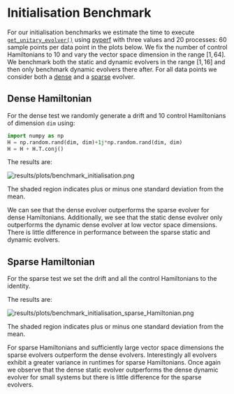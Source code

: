 # Initialisation Benchmark

For our initialisation benchmarks we estimate the time to execute [``get_unitary_evolver()``](../reference/_autosummary/py_ste.get_unitary_evolver) using [pyperf](https://github.com/psf/pyperf) with three values and 20 processes: 60 sample points per data point in the plots below. We fix the number of control Hamiltonians to 10 and vary the vector space dimension in the range $\left[1, 64\right]$. We benchmark both the static and dynamic evolvers in the range $\left[1, 16\right]$ and then only benchmark dynamic evolvers there after. For all data points we consider both a [dense](../reference/_autosummary/py_ste.evolvers.DenseUnitaryEvolver.rst) and a [sparse](../reference/_autosummary/py_ste.evolvers.SparseUnitaryEvolver.rst) evolver.

## Dense Hamiltonian

For the dense test we randomly generate a drift and 10 control Hamiltonians of dimension ``dim`` using:
```python
import numpy as np
H = np.random.rand(dim, dim)+1j*np.random.rand(dim, dim)
H = H + H.T.conj()
```

The results are:

![results/plots/benchmark_initialisation.png](results/plots/benchmark_initialisation.png)

The shaded region indicates plus or minus one standard deviation from the mean.

We can see that the dense evolver outperforms the sparse evolver for dense Hamiltonians. Additionally, we see that the static dense evolver only outperforms the dynamic dense evolver at low vector space dimensions. There is little difference in performance between the sparse static and dynamic evolvers.

## Sparse Hamiltonian

For the sparse test we set the drift and all the control Hamiltonians to the identity.

The results are:

![results/plots/benchmark_initialisation_sparse_Hamiltonian.png](results/plots/benchmark_initialisation_sparse_Hamiltonian.png)

The shaded region indicates plus or minus one standard deviation from the mean.

For sparse Hamiltonians and sufficiently large vector space dimensions the sparse evolvers outperform the dense evolvers. Interestingly all evolvers exhibit a greater variance in runtimes for sparse Hamiltonians. Once again we observe that the dense static evolver outperforms the dense dynamic evolver for small systems but there is little difference for the sparse evolvers.